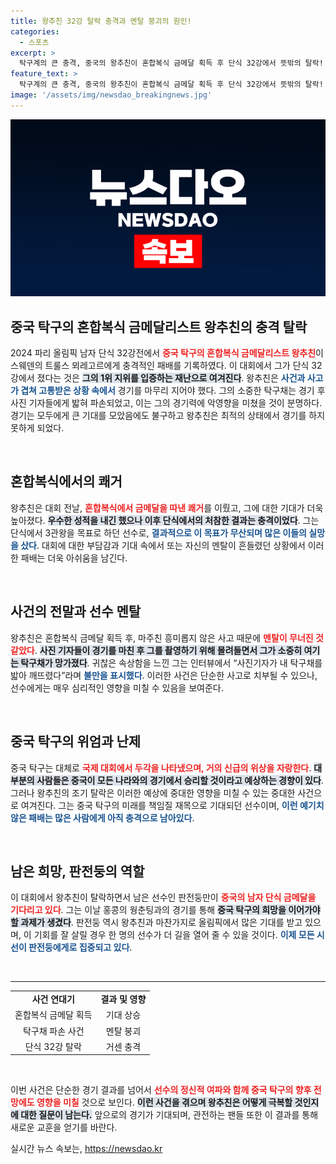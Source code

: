 ```yaml
---
title: 왕추친 32강 탈락 충격과 멘탈 붕괴의 원인!
categories:
  - 스포츠
excerpt: >
  탁구계의 큰 충격, 중국의 왕추친이 혼합복식 금메달 획득 후 단식 32강에서 뜻밖의 탈락! 사진 기자들의 실수로 망가진 라켓이 그의 멘탈을 흔들었을까? 놀라운 사건을 클릭해 확인하세요!
feature_text: >
  탁구계의 큰 충격, 중국의 왕추친이 혼합복식 금메달 획득 후 단식 32강에서 뜻밖의 탈락! 사진 기자들의 실수로 망가진 라켓이 그의 멘탈을 흔들었을까? 놀라운 사건을 클릭해 확인하세요!
image: '/assets/img/newsdao_breakingnews.jpg'
---
```


<p><img src="/assets/img/newsdao_breakingnews.jpg" alt="ontimetimes 속보" /></p>

<h2 data-ke-size="size26">중국 탁구의 혼합복식 금메달리스트 왕추친의 충격 탈락</h2>

<p data-ke-size="size16">2024 파리 올림픽 남자 단식 32강전에서 <b><span style="color: #ee2323;">중국 탁구의 혼합복식 금메달리스트 왕추친</span></b>이 스웨덴의 트룰스 뫼레고르에게 충격적인 패배를 기록하였다. 이 대회에서 그가 단식 32강에서 졌다는 것은 <b><span style="background-color: #21538527;">그의 1위 지위를 입증하는 재난으로 여겨진다</span></b>. 왕추친은 <b><span style="color: #1a5490;">사건과 사고가 겹쳐 고통받은 상황 속에서</span></b> 경기를 마무리 지어야 했다. 그의 소중한 탁구채는 경기 후 사진 기자들에게 밟혀 파손되었고, 이는 그의 경기력에 악영향을 미쳤을 것이 분명하다. 경기는 모두에게 큰 기대를 모았음에도 불구하고 왕추친은 최적의 상태에서 경기를 하지 못하게 되었다.</p>

<p data-ke-size="size16">&nbsp;</p>

<h2 data-ke-size="size26">혼합복식에서의 쾌거</h2>

<p data-ke-size="size16">왕추친은 대회 전날, <b><span style="color: #ee2323;">혼합복식에서 금메달을 따낸 쾌거</span></b>를 이뤘고, 그에 대한 기대가 더욱 높아졌다. <b><span style="background-color: #21538527;">우수한 성적을 내긴 했으나 이후 단식에서의 처참한 결과는 충격이었다</span></b>. 그는 단식에서 3관왕을 목표로 하던 선수로, <b><span style="color: #1a5490;">결과적으로 이 목표가 무산되며 많은 이들의 실망을 샀다</span></b>. 대회에 대한 부담감과 기대 속에서 또는 자신의 멘탈이 흔들렸던 상황에서 이러한 패배는 더욱 아쉬움을 남긴다.</p>

<p data-ke-size="size16">&nbsp;</p>

<h2 data-ke-size="size26">사건의 전말과 선수 멘탈</h2>

<p data-ke-size="size16">왕추친은 혼합복식 금메달 획득 후, 마주친 흥미롭지 않은 사고 때문에 <b><span style="color: #ee2323;">멘탈이 무너진 것 같았다</span></b>. <b><span style="background-color: #21538527;">사진 기자들이 경기를 마친 후 그를 촬영하기 위해 몰려들면서 그가 소중히 여기는 탁구채가 망가졌다</span></b>. 귀찮은 속상함을 느낀 그는 인터뷰에서 “사진기자가 내 탁구채를 밟아 깨뜨렸다”라며 <b><span style="color: #1a5490;">불만을 표시했다</span></b>. 이러한 사건은 단순한 사고로 치부될 수 있으나, 선수에게는 매우 심리적인 영향을 미칠 수 있음을 보여준다.</p>

<p data-ke-size="size16">&nbsp;</p>

<h2 data-ke-size="size26">중국 탁구의 위엄과 난제</h2>

<p data-ke-size="size16">중국 탁구는 대체로 <b><span style="color: #ee2323;">국제 대회에서 두각을 나타냈으며, 거의 신급의 위상을 자랑한다</span></b>. <b><span style="background-color: #21538527;">대부분의 사람들은 중국이 모든 나라와의 경기에서 승리할 것이라고 예상하는 경향이 있다</span></b>. 그러나 왕추친의 조기 탈락은 이러한 예상에 중대한 영향을 미칠 수 있는 중대한 사건으로 여겨진다. 그는 중국 탁구의 미래를 책임질 재목으로 기대되던 선수이며, <b><span style="color: #1a5490;">이런 예기치 않은 패배는 많은 사람에게 아직 충격으로 남아있다</span></b>.</p>

<p data-ke-size="size16">&nbsp;</p>

<h2 data-ke-size="size26">남은 희망, 판전둥의 역할</h2>

<p data-ke-size="size16">이 대회에서 왕추친이 탈락하면서 남은 선수인 판전둥만이 <b><span style="color: #ee2323;">중국의 남자 단식 금메달을 기다리고 있다</span></b>. 그는 이날 홍콩의 웡춘팅과의 경기를 통해 <b><span style="background-color: #21538527;">중국 탁구의 희망을 이어가야 할 과제가 생겼다</span></b>. 판전둥 역시 왕추친과 마찬가지로 올림픽에서 많은 기대를 받고 있으며, 이 기회를 잘 살릴 경우 한 명의 선수가 더 길을 열어 줄 수 있을 것이다. <b><span style="color: #1a5490;">이제 모든 시선이 판전둥에게로 집중되고 있다</span></b>.</p>

<p data-ke-size="size16">&nbsp;</p>

<hr/>

<table style="width: 100%;">
  <tr>
    <td style="text-align: center; height: 17px;"><b>사건 연대기</b></td>
    <td style="text-align: center; height: 17px;"><b>결과 및 영향</b></td>
  </tr>
  <tr>
    <td style="text-align: center; height: 17px;">혼합복식 금메달 획득</td>
    <td style="text-align: center; height: 17px;">기대 상승</td>
  </tr>
  <tr>
    <td style="text-align: center; height: 17px;">탁구채 파손 사건</td>
    <td style="text-align: center; height: 17px;">멘탈 붕괴</td>
  </tr>
  <tr>
    <td style="text-align: center; height: 17px;">단식 32강 탈락</td>
    <td style="text-align: center; height: 17px;">거센 충격</td>
  </tr>
</table>

<p data-ke-size="size16">&nbsp;</p>

<p data-ke-size="size16">이번 사건은 단순한 경기 결과를 넘어서 <b><span style="color: #ee2323;">선수의 정신적 여파와 함께 중국 탁구의 향후 전망에도 영향을 미칠</span></b> 것으로 보인다. <b><span style="background-color: #21538527;">이런 사건을 겪으며 왕추친은 어떻게 극복할 것인지에 대한 질문이 남는다.</span></b> 앞으로의 경기가 기대되며, 관전하는 팬들 또한 이 결과를 통해 새로운 교훈을 얻기를 바란다.</p>
실시간 뉴스 속보는, <a href="https://newsdao.kr" rel="dofollow">https://newsdao.kr</a>


